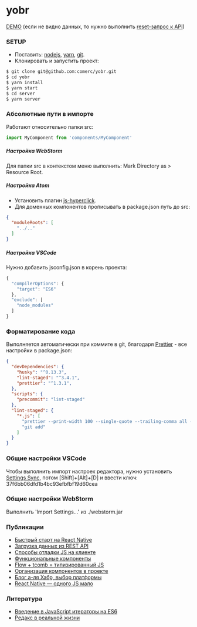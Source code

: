 # yobr

[DEMO](https://yobr.now.sh/) (если не видно данных, то нужно выполнить [reset-запрос к API](https://yobr-server.now.sh/posts/reset/))

### SETUP

- Поставить: [nodejs](https://nodejs.org/), [yarn](https://yarnpkg.com/), [git](https://www.atlassian.com/git/tutorials/install-git).
- Клонировать и запустить проект:
```bash
$ git clone git@github.com:comerc/yobr.git
$ cd yobr
$ yarn install
$ yarn start
$ cd server 
$ yarn server
```

### Абсолютные пути в импорте

Работают относительно папки src:
```javascript
import MyComponent from 'components/MyComponent'
```

##### Настройка WebStorm
Для папки src в контекстом меню выполнить: Mark Directory as > Resource Root.

##### Настройка Atom
- Установить плагин [js-hyperclick](https://atom.io/packages/js-hyperclick).
- Для доменных компонентов прописывать в package.json путь до src:
```json
{
  "moduleRoots": [
    "../.."
  ]
}
```

##### Настройка VSCode

Нужно добавить jsconfig.json в корень проекта: 
```javascript
{
  "compilerOptions": {
    "target": "ES6"
  },
  "exclude": [
    "node_modules"
  ]
}
```

### Форматирование кода

Выполняется автоматически при коммите в git, благодаря [Prettier](https://github.com/prettier/prettier) - все настройки в package.json:
```json
{
  "devDependencies": {
    "husky": "^0.13.3",
    "lint-staged": "^3.4.1",
    "prettier": "^1.3.1",
  },
  "scripts": {
    "precommit": "lint-staged"
  },
  "lint-staged": {
    "*.js": [
      "prettier --print-width 100 --single-quote --trailing-comma all --no-semi --write",
      "git add"
    ]
  }
}
```

### Общие настройки VSCode

Чтобы выполнить импорт настроек редактора, нужно установить [Settings Sync](https://marketplace.visualstudio.com/items?itemName=Shan.code-settings-sync), потом [Shift]+[Alt]+[D] и ввести ключ: 37f6bb06dfd1b4bc93efbfbf19d60cea

### Общие настройки WebStorm

Выполнить 'Import Settings...' из ./webstorm.jar

### Публикации

- [Быстрый старт на React Native](https://habrahabr.ru/post/327668/)
- [Загрузка данных из REST API](https://habrahabr.ru/post/327422/)
- [Способы отладки JS на клиенте](https://habrahabr.ru/post/327190/)
- [Функциональные компоненты](https://habrahabr.ru/post/326610/)
- [Flow + tcomb = типизированный JS](https://habrahabr.ru/post/326538/)
- [Организация компонентов в проекте](https://habrahabr.ru/post/326018/)
- [Блог а-ля Хабр, выбор платформы](https://habrahabr.ru/post/325088/)
- [React Native — одного JS мало](https://habrahabr.ru/post/323214/)

### Литература

- [Введение в JavaScript итераторы на ES6](https://habrahabr.ru/post/264345/)
- [Редакс в реальной жизни](https://iamakulov.com/talks/redux-in-real-life/)
